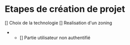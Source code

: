 # Etapes de création de projet
[] Choix de la technologie
[] Realisation d'un zoning
  - - [] Partie utilisateur non authentifié
